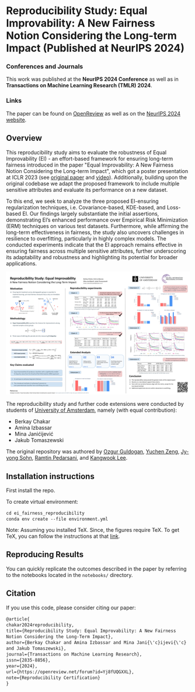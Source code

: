 # Reproducibility Study: Equal Improvability: A New Fairness Notion Considering the Long-term Impact (Published at NeurIPS 2024)

### Conferences and Journals

This work was published at the **NeurIPS 2024 Conference** as well as in **Transactions on Machine Learning Research (TMLR) 2024**.

### Links

The paper can be found on [OpenReview](https://openreview.net/forum?id=Yj8fUQGXXL) as well as on the [NeurIPS 2024 website](https://neurips.cc/virtual/2024/poster/99346).

## Overview

This reproducibility study aims to evaluate the robustness of Equal Improvability (EI) - an effort-based framework for ensuring long-term fairness introduced in the paper "Equal Improvability: A New Fairness Notion Considering the Long-term Impact", which got a poster presentation at ICLR 2023 (see [original paper](https://openreview.net/forum?id=dhYUMMy0_Eg) and [video](https://recorder-v3.slideslive.com/?share=80966&s=eb8caaef-2818-4e2e-b687-e8d5eac09800)). Additionally, building upon the original codebase we adapt the proposed framework to include multiple sensitive attributes and evaluate its performance on a new dataset.

To this end, we seek to analyze the three proposed EI-ensuring regularization techniques, i.e. Covariance-based, KDE-based, and Loss-based EI. Our findings largely substantiate the initial assertions, demonstrating EI’s enhanced performance over Empirical Risk Minimization (ERM) techniques on various test datasets. Furthermore, while affirming the long-term effectiveness in fairness, the study also uncovers challenges in resilience to overfitting, particularly in highly complex models. The conducted experiments indicate that the EI approach remains effective in ensuring fairness across multiple sensitive attributes, further underscoring its adaptability and robustness and highlighting its potential for broader applications.

![NeurIPS 2024 Poster](docs/poster.png)

The reproducibility study and further code extensions were conducted by students of [University of Amsterdam](https://www.uva.nl/), namely (with equal contribution):

- Berkay Chakar
- Amina Izbassar
- Mina Janićijević
- Jakub Tomaszewski

The original repository was authored by [Ozgur Guldogan](https://guldoganozgur.github.io), [Yuchen Zeng](https://yzeng58.github.io/zyc_cv/), [Jy-yong Sohn](https://itml.yonsei.ac.kr/professor), [Ramtin Pedarsani](https://web.ece.ucsb.edu/~ramtin/), and [Kangwook Lee](https://kangwooklee.com).

## Installation instructions

First install the repo.

To create virtual environment:

```shell
cd ei_fairness_reproducibility
conda env create --file environment.yml
```

Note: Assuming you installed TeX. Since, the figures require TeX. To get TeX, you can follow the instructions at that [link](https://www.latex-project.org/get/).

## Reproducing Results

You can quickly replicate the outcomes described in the paper by referring to the notebooks located in the `notebooks/` directory.

## Citation

If you use this code, please consider citing our paper:

```
@article{
chakar2024reproducibility,
title={Reproducibility Study: Equal Improvability: A New Fairness Notion Considering the Long-Term Impact},
author={Berkay Chakar and Amina Izbassar and Mina Jani{\'c}ijevi{\'c} and Jakub Tomaszewski},
journal={Transactions on Machine Learning Research},
issn={2835-8856},
year={2024},
url={https://openreview.net/forum?id=Yj8fUQGXXL},
note={Reproducibility Certification}
}
```
